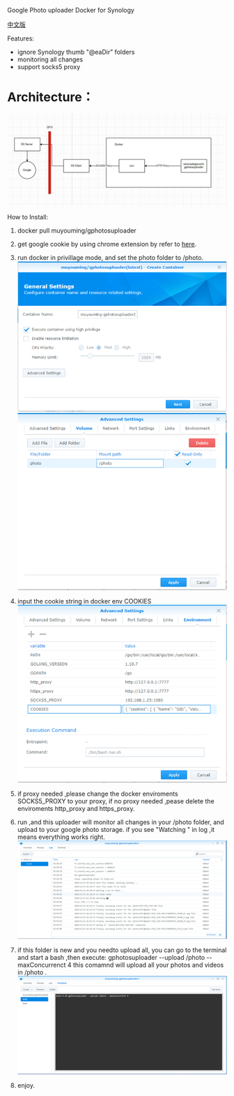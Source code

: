 Google Photo uploader Docker for Synology

[中文版](README_CN.md)

Features:
  - ignore Synology thumb "@eaDir" folders
  - monitoring all changes
  - support socks5 proxy

# Architecture：

   ![Architecture](images/Architecture.jpg)

How to Install:
  1. docker pull muyouming/gphotosuploader
  2. get google cookie by using chrome extension by refer to [here](https://github.com/muyouming/gphotosuploader/tree/master/crx-auth).
  3. run docker in privillage mode, and set the photo folder to /photo.
      ![step1](images/step1.png)
      ![step2](images/step2.png)
  4. input the cookie string in docker env COOKIES
      ![step3](images/step3.png)
  4. if proxy needed ,please change the docker enviroments SOCKS5_PROXY to your proxy, if no proxy needed ,pease delete the enviroments http_proxy and https_proxy.
  5. run ,and this uploader will monitor all changes in your /photo folder, and upload to your google photo storage. if you see "Watching " in log ,it means everything works right.
      ![step4](images/step4.png)

  6. if this folder is new and you needto upload all, you can go to the terminal and start a bash ,then execute:
      gphotosuploader --upload /photo --maxConcurrenct 4
     this comamnd will upload all your photos and videos in /photo .
      ![step5](images/step5.png)
  7. enjoy.